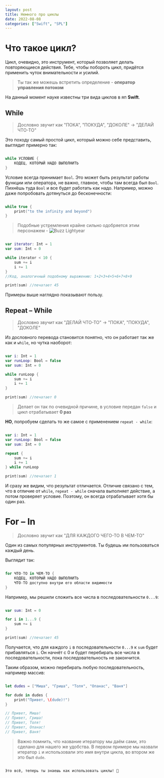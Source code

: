 ```yaml
---
layout: post
title: Немного про циклы
date: 2022-08-08
categories: ["Swift", "SPL"]
---
```


# Что такое цикл?

Цикл, очевидно, это инструмент, который позволяет делать повторяющиеся действия. Тебе, чтобы побороть цикл, придётся применить чуток внимательности и усилий.

> Ты так же можешь встретить определение - **оператор управления потоком**

На данный момент науке известны три вида циклов в яп **Swift**.

## While
> Дословно звучит как "ПОКА", "ПОКУДА", "ДОКОЛЕ" -> "ДЕЛАЙ ЧТО-ТО"


Это походу самый простой цикл, который можно себе представить, выглядит примерно так:

```swift

while УСЛОВИЕ {
	КОДЕЦ, КОТОРЫЙ НАДО ВЫПОЛНИТЬ
}

```

Условие всегда принимает `Bool`. Это может быть результат работы функции или оператора, не важно, главное, чтобы там всегда был `Bool`. Пихнёшь туда `Bool` и все будет работать как надо. Например, можно даже попробовать дотянуться до бесконечности:

```swift

while true {
	print("to the infinity and beyond")
}

```

> Подобные устремления крайне сильно одобряется этим персонажем - 
> ![Buzz Lightyear](https://github.com/obodev/obodev.github.io/blob/main/assets/images/buzz-lightyear.gif?raw=true)

```swift

var iterator: Int = 1
var sum: Int = 0

while iterator < 10 {
    sum += i 
    i += 1
}
//Код, аналогичный подобному выражению: 1+2+3+4+5+6+7+8+9

print(sum) //печатает 45

```

Примеры выше наглядно показывают пользу.

## Repeat – While
> Дословно звучит как "ДЕЛАЙ ЧТО-ТО" -> "ПОКА", "ПОКУДА", "ДОКОЛЕ"

Из дословного перевода становится понятно, что он работает так же как и `while`, но чутка наоборот:

```swift

var i: Int = 1
var runLoop: Bool = false
var sum: Int = 0

while runLoop {
    sum += i
    i += 1
}

print(sum) //печатает 0

```

> Делает он так по очевидной причине, в условие передан `false` и цикл отрабатывает **0 раз**


**НО**, попробуем сделать то же самое с применением `repeat - while`:

```swift

var i: Int = 1
var runLoop: Bool = false
var sum: Int = 0

repeat {
    sum += i
    i += 1
} while runLoop

print(sum) //печатает 1

```

И сразу же видим, что результат отличается. Отличие связано с тем, что в отличие от `while`, `repeat - while` сначала выполняет действие, а потом проверяет условие. Поэтому, он всегда отрабатывает хотя бы один раз.

# For – In
> Дословно звучит как "ДЛЯ КАЖДОГО ЧЕГО-ТО В ЧЕМ-ТО"

Один из самых популярных инструментов. Ты будешь им пользоваться каждый день.

Выглядит так:

```swift

for ЧТО-ТО in ЧЕМ-ТО {
	КОДЕЦ, КОТОРЫЙ НАДО ВЫПОЛНИТЬ
	ЧТО-ТО доступно внутри его области видимости
}

```

Например, мы решили сложить все числа в последовательности `0...9`:

```swift

var sum: Int = 0

for i in 1...9 {
    sum += i
}

print(sum) //печатает 45


```

Получается, что для каждого `i` в последовательности `0...9` к `sum` будет прибавляться `i`. Он начнёт с 0 и будет перебирать все числа в последовательности, пока последовательность не закончится.

Таким образом, можно перебирать любую последовательность, например массив:

```swift

let dudes = ["Миша", "Гриша", "Толя", "Опанас", "Ваня"]

for dude in dudes {
    print("Привет, \(dude)!")
}

// Привет, Миша!
// Привет, Гриша!
// Привет, Толя!
// Привет, Опанас!
// Привет, Ваня!

```

> Важно помнить, что название итератору мы даём сами, это сделано для нашего же удобства. В первом примере мы назвали итератор `i` и использовали это имя внутри цикла, во втором же это был `dude`.

```

Это всё, теперь ты знаешь как использовать циклы! 🙂